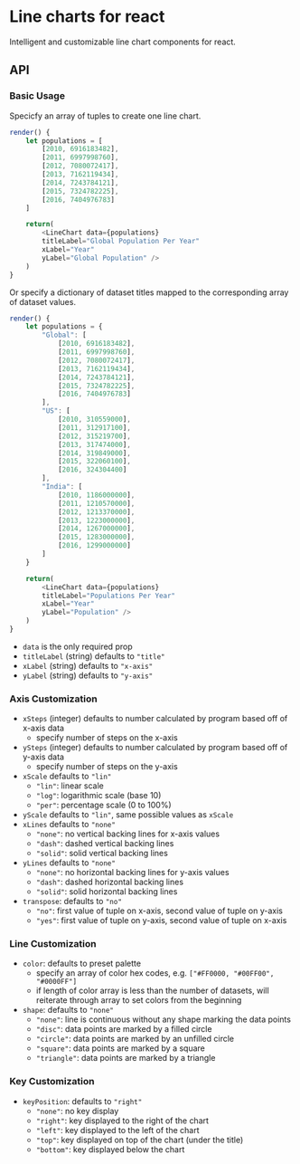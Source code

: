 # Line charts for react
Intelligent and customizable line chart components for react.

## API

### Basic Usage
Specicfy an array of tuples to create one line chart.

```javascript
render() {
	let populations = [
		[2010, 6916183482],
		[2011, 6997998760],
		[2012, 7080072417],
		[2013, 7162119434],
		[2014, 7243784121],
		[2015, 7324782225],
		[2016, 7404976783]
	]

	return(
		<LineChart data={populations} 
		titleLabel="Global Population Per Year"
		xLabel="Year"
		yLabel="Global Population" />
	)
}
```

Or specify a dictionary of dataset titles mapped to the corresponding array of dataset values.

```javascript
render() {
	let populations = {
		"Global": [
			[2010, 6916183482],
			[2011, 6997998760],
			[2012, 7080072417],
			[2013, 7162119434],
			[2014, 7243784121],
			[2015, 7324782225],
			[2016, 7404976783]
		],
		"US": [
			[2010, 310559000],
			[2011, 312917100],
			[2012, 315219700],
			[2013, 317474000],
			[2014, 319849000],
			[2015, 322060100],
			[2016, 324304400]
		],
		"India": [
			[2010, 1186000000],
			[2011, 1210570000],
			[2012, 1213370000],
			[2013, 1223000000],
			[2014, 1267000000],
			[2015, 1283000000],
			[2016, 1299000000]
		]
	}

	return(
		<LineChart data={populations} 
		titleLabel="Populations Per Year"
		xLabel="Year"
		yLabel="Population" />
	)
}
```

- `data` is the only required prop
- `titleLabel` (string) defaults to `"title"`
- `xLabel` (string) defaults to `"x-axis"`
- `yLabel` (string) defaults to `"y-axis"`

### Axis Customization
- `xSteps` (integer) defaults to number calculated by program based off of x-axis data
	- specify number of steps on the x-axis
- `ySteps` (integer) defaults to number calculated by program based off of y-axis data
	- specify number of steps on the y-axis
- `xScale` defaults to `"lin"`
	- `"lin"`: linear scale
	- `"log"`: logarithmic scale (base 10)
	- `"per"`: percentage scale (0 to 100%)
- `yScale` defaults to `"lin"`, same possible values as `xScale`
- `xLines` defaults to `"none"`
	- `"none"`: no vertical backing lines for x-axis values
	- `"dash"`: dashed vertical backing lines
	- `"solid"`: solid vertical backing lines
- `yLines` defaults to `"none"`
	- `"none"`: no horizontal backing lines for y-axis values
	- `"dash"`: dashed horizontal backing lines
	- `"solid"`: solid horizontal backing lines
- `transpose`: defaults to `"no"`
	- `"no"`: first value of tuple on x-axis, second value of tuple on y-axis
	- `"yes"`: first value of tuple on y-axis, second value of tuple on x-axis

### Line Customization
- `color`: defaults to preset palette
	- specify an array of color hex codes, e.g. `["#FF0000, "#00FF00", "#0000FF"]`
	- if length of color array is less than the number of datasets, will reiterate through array to set colors from the beginning
- `shape`: defaults to `"none"`
	- `"none"`: line is continuous without any shape marking the data points
	- `"disc"`: data points are marked by a filled circle
	- `"circle"`: data points are marked by an unfilled circle
	- `"square"`: data points are marked by a square
	- `"triangle"`: data points are marked by a triangle

### Key Customization
- `keyPosition`: defaults to `"right"`
	- `"none"`: no key display
	- `"right"`: key displayed to the right of the chart
	- `"left"`: key displayed to the left of the chart
	- `"top"`: key displayed on top of the chart (under the title)
	- `"bottom"`: key displayed below the chart
